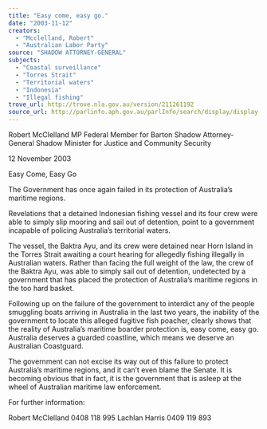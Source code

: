 ```yaml
---
title: "Easy come, easy go."
date: "2003-11-12"
creators:
  - "Mcclelland, Robert"
  - "Australian Labor Party"
source: "SHADOW ATTORNEY-GENERAL"
subjects:
  - "Coastal surveillance"
  - "Torres Strait"
  - "Territorial waters"
  - "Indonesia"
  - "Illegal fishing"
trove_url: http://trove.nla.gov.au/version/211261192
source_url: http://parlinfo.aph.gov.au/parlInfo/search/display/display.w3p;query=Id%3A%22media/pressrel/ECVA6%22
---
```


 Robert McClelland MP  Federal Member for Barton  Shadow Attorney-General  Shadow Minister for Justice and Community Security 

 

 

 12 November 2003 

 

 Easy Come, Easy Go 

 

 The Government has once again failed in its protection of Australia’s  maritime regions.    

 Revelations that a detained Indonesian fishing vessel and its four crew were  able to simply slip mooring and sail out of detention, point to a government  incapable of policing Australia’s territorial waters.   

 The vessel, the Baktra Ayu, and its crew were detained near Horn Island in the  Torres Strait awaiting a court hearing for allegedly fishing illegally in Australian  waters. Rather than facing the full weight of the law, the crew of the Baktra  Ayu, was able to simply sail out of detention, undetected by a government  that has placed the protection of Australia’s maritime regions in the too hard  basket.   

 Following up on the failure of the government to interdict any of the people  smuggling boats arriving in Australia in the last two years, the inability of the  government to locate this alleged fugitive fish poacher, clearly shows that  the reality of Australia’s maritime boarder protection is, easy come, easy go.  Australia deserves a guarded coastline, which means we deserve an  Australian Coastguard.   

 The government can not excise its way out of this failure to protect Australia’s  maritime regions, and it can’t even blame the Senate. It is becoming obvious  that in fact, it is the government that is asleep at the wheel of Australian  maritime law enforcement.   

 For further information: 

 Robert McClelland 0408 118 995  Lachlan Harris          0409 119 893 

 

 

 

